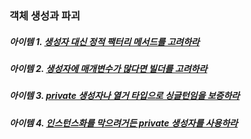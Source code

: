 ### 객체 생성과 파괴

##### 아이템 1. [생성자 대신 정적 팩터리 메서드를 고려하라](https://bit.ly/37mrjOD)

##### 아이템 2. [생성자에 매개변수가 많다면 빌더를 고려하라](https://bit.ly/3dvzWKD)

##### 아이템 3. [private 생성자나 열거 타입으로 싱글턴임을 보증하라](https://bit.ly/3k8GmjY)

##### 아이템 4. [인스턴스화를 막으려거든 private 생성자를 사용하라]()